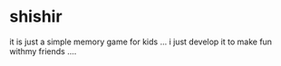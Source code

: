 # shishir
it is just a simple memory game for kids ...
i just develop it to make fun withmy friends ....
